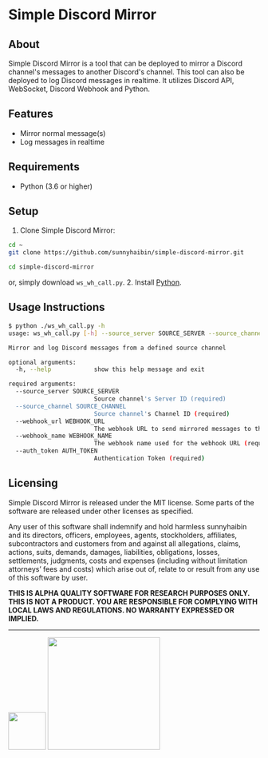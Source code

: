 # Simple Discord Mirror## AboutSimple Discord Mirror is a tool that can be deployed to mirror a Discord channel's messages to another Discord's channel. This tool can also be deployed to log Discord messages in realtime. It utilizes Discord API, WebSocket, Discord Webhook and Python.## Features- Mirror normal message(s)- Log messages in realtime## Requirements- Python (3.6 or higher)## Setup1. Clone Simple Discord Mirror:```bashcd ~git clone https://github.com/sunnyhaibin/simple-discord-mirror.gitcd simple-discord-mirror```or, simply download `ws_wh_call.py`.2. Install [Python](https://www.python.org/downloads/).## Usage Instructions```bash$ python ./ws_wh_call.py -husage: ws_wh_call.py [-h] --source_server SOURCE_SERVER --source_channel SOURCE_CHANNEL --webhook_url WEBHOOK_URL --webhook_name WEBHOOK_NAME --auth_token AUTH_TOKENMirror and log Discord messages from a defined source channeloptional arguments:  -h, --help            show this help message and exitrequired arguments:  --source_server SOURCE_SERVER                        Source channel's Server ID (required)  --source_channel SOURCE_CHANNEL                        Source channel's Channel ID (required)  --webhook_url WEBHOOK_URL                        The webhook URL to send mirrored messages to the target channel (required)  --webhook_name WEBHOOK_NAME                        The webhook name used for the webhook URL (required)  --auth_token AUTH_TOKEN                        Authentication Token (required)```Licensing------Simple Discord Mirror is released under the MIT license. Some parts of the software are released under other licenses as specified.Any user of this software shall indemnify and hold harmless sunnyhaibin and its directors, officers, employees, agents, stockholders, affiliates, subcontractors and customers from and against all allegations, claims, actions, suits, demands, damages, liabilities, obligations, losses, settlements, judgments, costs and expenses (including without limitation attorneys’ fees and costs) which arise out of, relate to or result from any use of this software by user.**THIS IS ALPHA QUALITY SOFTWARE FOR RESEARCH PURPOSES ONLY. THIS IS NOT A PRODUCT.YOU ARE RESPONSIBLE FOR COMPLYING WITH LOCAL LAWS AND REGULATIONS.NO WARRANTY EXPRESSED OR IMPLIED.**---<img src="https://d1qb2nb5cznatu.cloudfront.net/startups/i/1061157-bc7e9bf3b246ece7322e6ffe653f6af8-medium_jpg.jpg?buster=1458363130" width="75"></img> <img src="https://cdn-images-1.medium.com/max/1600/1*C87EjxGeMPrkTuVRVWVg4w.png" width="225"></img>
